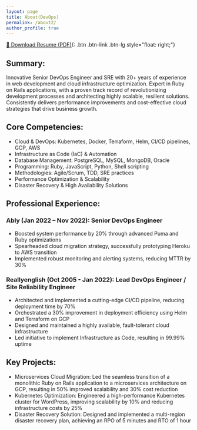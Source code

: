 ```yaml
---
layout: page
title: About(DevOps)
permalink: /about2/
author_profile: true
---
```

[📄 Download Resume (PDF)](/assets/pdf/JoeyW-DevOps.pdf){: .btn .btn-link .btn-lg style="float: right;"}
## Summary:
   Innovative Senior DevOps Engineer and SRE with 20+ years of experience in web development and cloud infrastructure optimization. Expert in Ruby on Rails applications, with a proven track record of revolutionizing development processes and architecting highly scalable, resilient solutions. Consistently delivers performance improvements and cost-effective cloud strategies that drive business growth.

## Core Competencies:
  - Cloud & DevOps: Kubernetes, Docker, Terraform, Helm, CI/CD pipelines, GCP, AWS
  - Infrastructure as Code (IaC) & Automation
  - Database Management: PostgreSQL, MySQL, MongoDB, Oracle
  - Programming: Ruby, JavaScript, Python, Shell scripting
  - Methodologies: Agile/Scrum, TDD, SRE practices
  - Performance Optimization & Scalability
  - Disaster Recovery & High Availability Solutions

## Professional Experience:

### Ably (Jan 2022 – Nov 2022): Senior DevOps Engineer
  - Boosted system performance by 20% through advanced Puma and Ruby optimizations
  - Spearheaded cloud migration strategy, successfully prototyping Heroku to AWS transition
  - Implemented robust monitoring and alerting systems, reducing MTTR by 30%

### Reallyenglish (Oct 2005 - Jan 2022): Lead DevOps Engineer / Site Reliability Engineer
  - Architected and implemented a cutting-edge CI/CD pipeline, reducing deployment time by 70%
  - Orchestrated a 30% improvement in deployment efficiency using Helm and Terraform on GCP
  - Designed and maintained a highly available, fault-tolerant cloud infrastructure
  - Led initiative to implement Infrastructure as Code, resulting in 99.99% uptime

## Key Projects:
  - Microservices Cloud Migration: Led the seamless transition of a monolithic Ruby on Rails application to a microservices architecture on GCP, resulting in 50% improved scalability and 30% cost reduction
  - Kubernetes Optimization: Engineered a high-performance Kubernetes cluster for WordPress, improving scalability by 10% and reducing infrastructure costs by 25%
  - Disaster Recovery Solution: Designed and implemented a multi-region disaster recovery plan, achieving an RPO of 5 minutes and RTO of 1 hour
